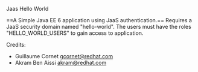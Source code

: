 Jaas Hello World

==A Simple Java EE 6 application using JaaS authentication.==
Requires a JaaS security domain named "hello-world".
The users must have the roles "HELLO_WORLD_USERS" to gain access to application.

Credits:
- Guillaume Cornet <gcornet@redhat.com>
- Akram Ben Aissi <akram@redhat.com>






